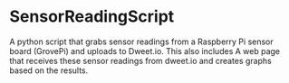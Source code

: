# SensorReadingScript
A python script that grabs sensor readings from a Raspberry Pi sensor board (GrovePi) and uploads to Dweet.io. This also includes A web page that receives these sensor readings from dweet.io and creates graphs based on the results.
